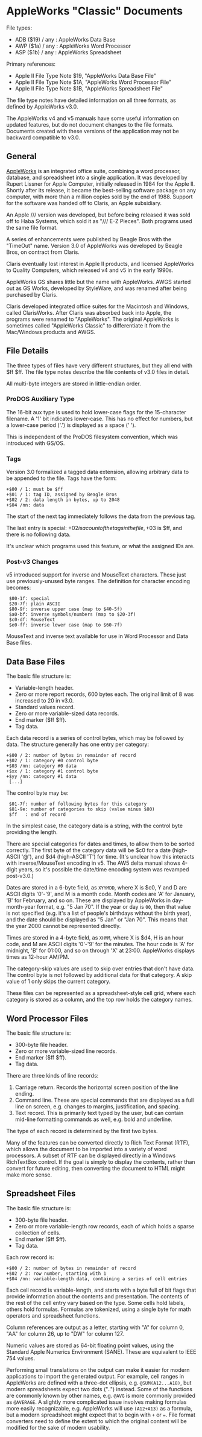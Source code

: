 # AppleWorks "Classic" Documents #

File types:
 - ADB ($19) / any : AppleWorks Data Base
 - AWP ($1a) / any : AppleWorks Word Processor
 - ASP ($1b) / any : AppleWorks Spreadsheet

Primary references:
 - Apple II File Type Note $19, "AppleWorks Data Base File"
 - Apple II File Type Note $1A, "AppleWorks Word Processor File"
 - Apple II File Type Note $1B, "AppleWorks Spreadsheet File"

The file type notes have detailed information on all three formats, as defined by AppleWorks v3.0.

The AppleWorks v4 and v5 manuals have some useful information on updated features, but do not
document changes to the file formats.  Documents created with these versions of the application
may not be backward compatible to v3.0.

## General ##

[AppleWorks](https://en.wikipedia.org/wiki/AppleWorks) is an integrated office suite, combining
a word processor, database, and spreadsheet into a single application.  It was developed by
Rupert Lissner for Apple Computer, initially released in 1984 for the Apple II.  Shortly after
its release, it became the best-selling software package on any computer, with more than a
million copies sold by the end of 1988.  Support for the software was handed off to Claris, an
Apple subsidiary.

An Apple /// version was developed, but before being released it was sold off to Haba Systems,
which sold it as "/// E-Z Pieces".  Both programs used the same file format.

A series of enhancements were published by Beagle Bros with the "TimeOut" name.  Version 3.0 of
AppleWorks was developed by Beagle Bros, on contract from Claris.

Claris eventually lost interest in Apple II products, and licensed AppleWorks to Quality Computers,
which released v4 and v5 in the early 1990s.

AppleWorks GS shares little but the name with AppleWorks.  AWGS started out as GS Works, developed
by StyleWare, and was renamed after being purchased by Claris.

Claris developed integrated office suites for the Macintosh and Windows, called ClarisWorks.  After
Claris was absorbed back into Apple, the programs were renamed to "AppleWorks".  The original
AppleWorks is sometimes called "AppleWorks Classic" to differentiate it from the Mac/Windows
products and AWGS.

## File Details ##

The three types of files have very different structures, but they all end with $ff $ff.  The
file type notes describe the file contents of v3.0 files in detail.

All multi-byte integers are stored in little-endian order.

### ProDOS Auxiliary Type ###

The 16-bit aux type is used to hold lower-case flags for the 15-character filename.  A '1' bit
indicates lower-case.  This has no effect for numbers, but a lower-case period ('.') is displayed
as a space (' ').

This is independent of the ProDOS filesystem convention, which was introduced with GS/OS.

### Tags ###

Version 3.0 formalized a tagged data extension, allowing arbitrary data to be appended to the
file.  Tags have the form:
```
+$00 / 1: must be $ff
+$01 / 1: tag ID, assigned by Beagle Bros
+$02 / 2: data length in bytes, up to 2048
+$04 /nn: data
```
The start of the next tag immediately follows the data from the previous tag.

The last entry is special: +$02 is a count of the tags in the file, +$03 is $ff, and there is
no following data.

It's unclear which programs used this feature, or what the assigned IDs are.

### Post-v3 Changes ###

v5 introduced support for inverse and MouseText characters.  These just use previously-unused
byte ranges.  The definition for character encoding becomes:
```
 $00-1f: special
 $20-7f: plain ASCII
 $80-9f: inverse upper case (map to $40-5f)
 $a0-bf: inverse symbols/numbers (map to $20-3f)
 $c0-df: MouseText
 $e0-ff: inverse lower case (map to $60-7f)
```
MouseText and inverse text available for use in Word Processor and Data Base files.


## Data Base Files ##

The basic file structure is:

 - Variable-length header.
 - Zero or more report records, 600 bytes each.  The original limit of 8 was increased to 20
   in v3.0.
 - Standard values record.
 - Zero or more variable-sized data records.
 - End marker ($ff $ff).
 - Tag data.

Each data record is a series of control bytes, which may be followed by data.  The structure
generally has one entry per category:
```
+$00 / 2: number of bytes in remainder of record
+$02 / 1: category #0 control byte
+$03 /nn: category #0 data
+$xx / 1: category #1 control byte
+$yy /nn: category #1 data
 [...]
```
The control byte may be:
```
 $01-7f: number of following bytes for this category
 $81-9e: number of categories to skip (value minus $80)
 $ff   : end of record
```
In the simplest case, the category data is a string, with the control byte providing the length.

There are special categories for dates and times, to allow them to be sorted correctly.  The first
byte of the category data will be $c0 for a date (high-ASCII '@'), and $d4 (high-ASCII 'T') for
time.  (It's unclear how this interacts with inverse/MouseText encoding in v5.  The AW5 delta
manual shows 4-digit years, so it's possible the date/time encoding system was revamped post-v3.0.)

Dates are stored in a 6-byte field, as `XYYMDD`, where X is $c0, Y and D are ASCII digits '0'-'9',
and M is a month code.  Month codes are 'A' for January, 'B' for February, and so on.  These are
displayed by AppleWorks in day-month-year format, e.g. "5 Jan 70".  If the year or day is `00`,
then that value is not specified (e.g. it's a list of people's birthdays without the birth year),
and the date should be displayed as "5 Jan" or "Jan 70".  This means that the year 2000 cannot be
represented directly.

Times are stored in a 4-byte field, as `XHMM`, where X is $d4, H is an hour code, and M are ASCII
digits '0'-'9' for the minutes.  The hour code is 'A' for midnight, 'B' for 01:00, and so on
through 'X' at 23:00.  AppleWorks displays times as 12-hour AM/PM.

The category-skip values are used to skip over entries that don't have data.  The control byte is
not followed by additional data for that category.  A skip value of 1 only skips the current
category.

These files can be represented as a spreadsheet-style cell grid, where each category is stored
as a column, and the top row holds the category names.


## Word Processor Files ##

The basic file structure is:

 - 300-byte file header.
 - Zero or more variable-sized line records.
 - End marker ($ff $ff).
 - Tag data.

There are three kinds of line records:
 1. Carriage return.  Records the horizontal screen position of the line ending.
 2. Command line.  These are special commands that are displayed as a full line on screen,
	e.g. changes to margins, justification, and spacing.
 3. Text record.  This is primarily text typed by the user, but can contain mid-line formatting
	commands as well, e.g. bold and underline.

The type of each record is determined by the first two bytes.

Many of the features can be converted directly to Rich Text Format (RTF), which allows the
document to be imported into a variety of word processors.  A subset of RTF can be displayed
directly in a Windows RichTextBox control.  If the goal is simply to display the contents, rather
than convert for future editing, then converting the document to HTML might make more sense.


## Spreadsheet Files ##

The basic file structure is:

 - 300-byte file header.
 - Zero or more variable-length row records, each of which holds a sparse collection of cells.
 - End marker ($ff $ff).
 - Tag data.

Each row record is:
```
+$00 / 2: number of bytes in remainder of record
+$02 / 2: row number, starting with 1
+$04 /nn: variable-length data, containing a series of cell entries
```
Each cell record is variable-length, and starts with a byte full of bit flags that provide
information about the contents and presentation.  The contents of the rest of the cell entry
vary based on the type.  Some cells hold labels, others hold formulas.  Formulas are tokenized,
using a single byte for math operators and spreadsheet functions.

Column references are output as a letter, starting with "A" for column 0, "AA" for column 26, up
to "DW" for column 127.

Numeric values are stored as 64-bit floating point values, using the Standard Apple Numerics
Environment (SANE).  These are equivalent to IEEE 754 values.

Performing small translations on the output can make it easier for modern applications to import
the generated output.  For example, cell ranges in AppleWorks are defined with a three-dot
ellipsis, e.g. `@SUM(A12...A18)`, but modern spreadsheets expect two dots ("..") instead.  Some
of the functions are commonly known by other names, e.g. `@AVG` is more commonly provided as
`@AVERAGE`.  A slightly more complicated issue involves making formulas more easily recognizable,
e.g. AppleWorks will use `(A12+A13)` as a formula, but a modern spreadsheet might expect that to
begin with `+` or `=`.  File format converters need to define the extent to which the original
content will be modified for the sake of modern usability.
